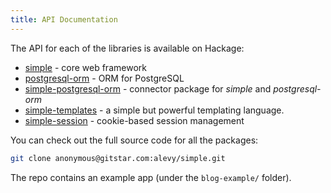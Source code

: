 ```yaml
---
title: API Documentation
---
```


The API for each of the libraries is available on Hackage:

* [simple](http://hackage.haskell.org/package/simple) - core web framework
* [postgresql-orm](http://hackage.haskell.org/package/postgresql-orm) - ORM for
  PostgreSQL
* [simple-postgresql-orm](http://hackage.haskell.org/package/simple-postgresql-orm) -
  connector package for _simple_ and _postgresql-orm_
* [simple-templates](http://hackage.haskell.org/package/simple-templates) -
  a simple but powerful templating language.
* [simple-session](http://hackage.haskell.org/package/simple-session) - cookie-based
  session management

You can check out the full source code for all the packages:

```bash
git clone anonymous@gitstar.com:alevy/simple.git
```
    
The repo contains an example app (under the `blog-example/` folder).

